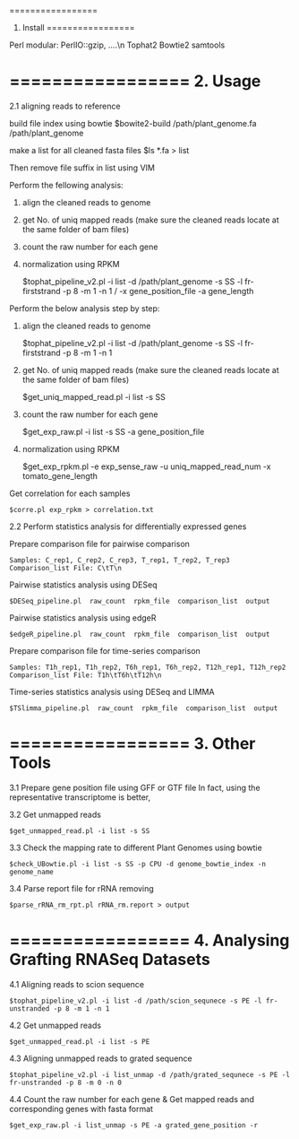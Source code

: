 =================
1. Install
=================

Perl modular: PerlIO::gzip, ....\n
Tophat2
Bowtie2
samtools

=================
2. Usage
=================

2.1 aligning reads to reference 

build file index using bowtie
    $bowite2-build /path/plant_genome.fa /path/plant_genome

make a list for all cleaned fasta files 
    $ls *.fa > list

Then remove file suffix in list using VIM

Perform the fellowing analysis:
1) align the cleaned reads to genome
2) get No. of uniq mapped reads (make sure the cleaned reads locate at the same folder of bam files)
3) count the raw number for each gene
4) normalization using RPKM
    
    $tophat_pipeline_v2.pl -i list -d /path/plant_genome -s SS -l fr-firststrand -p 8 -m 1 -n 1 / 
                           -x gene_position_file -a gene_length

Perform the below analysis step by step:
1) align the cleaned reads to genome

    $tophat_pipeline_v2.pl -i list -d /path/plant_genome -s SS -l fr-firststrand -p 8 -m 1 -n 1

2) get No. of uniq mapped reads (make sure the cleaned reads locate at the same folder of bam files)

    $get_uniq_mapped_read.pl -i list -s SS

3) count the raw number for each gene

    $get_exp_raw.pl -i list -s SS -a gene_position_file

4) normalization using RPKM

    $get_exp_rpkm.pl -e exp_sense_raw -u uniq_mapped_read_num -x tomato_gene_length

Get correlation for each samples

    $corre.pl exp_rpkm > correlation.txt

2.2 Perform statistics analysis for differentially expressed genes

Prepare comparison file for pairwise comparison
    
    Samples: C_rep1, C_rep2, C_rep3, T_rep1, T_rep2, T_rep3
    Comparison_list File: C\tT\n
    
Pairwise statistics analysis using DESeq

    $DESeq_pipeline.pl  raw_count  rpkm_file  comparison_list  output

Pairwise statistics analysis using edgeR

    $edgeR_pipeline.pl  raw_count  rpkm_file  comparison_list  output

Prepare comparison file for time-series comparison

    Samples: T1h_rep1, T1h_rep2, T6h_rep1, T6h_rep2, T12h_rep1, T12h_rep2
    Comparison_list File: T1h\tT6h\tT12h\n

Time-series statistics analysis using DESeq and LIMMA

    $TSlimma_pipeline.pl  raw_count  rpkm_file  comparison_list  output

=================
3. Other Tools
=================

3.1 Prepare gene position file using GFF or GTF file
    In fact, using the representative transcriptome is better, 

3.2 Get unmapped reads

    $get_unmapped_read.pl -i list -s SS

3.3 Check the mapping rate to different Plant Genomes using bowtie

    $check_UBowtie.pl -i list -s SS -p CPU -d genome_bowtie_index -n genome_name

3.4 Parse report file for rRNA removing

    $parse_rRNA_rm_rpt.pl rRNA_rm.report > output

=================
4. Analysing Grafting RNASeq Datasets
=================

4.1 Aligning reads to scion sequence

    $tophat_pipeline_v2.pl -i list -d /path/scion_sequnece -s PE -l fr-unstranded -p 8 -m 1 -n 1    

4.2 Get unmapped reads
 
    $get_unmapped_read.pl -i list -s PE

4.3 Aligning unmapped reads to grated sequence

    $tophat_pipeline_v2.pl -i list_unmap -d /path/grated_sequnece -s PE -l fr-unstranded -p 8 -m 0 -n 0

4.4 Count the raw number for each gene & Get mapped reads and corresponding genes with fasta format

    $get_exp_raw.pl -i list_unmap -s PE -a grated_gene_position -r 

